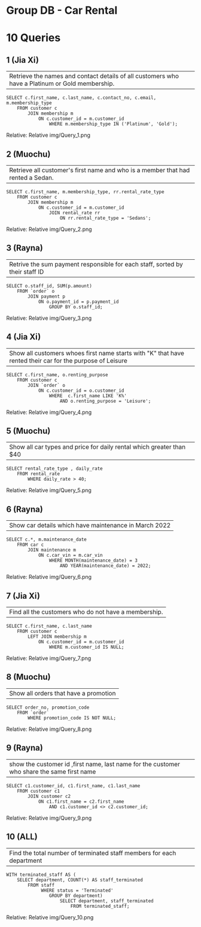 # Group DB - Car Rental
# 10 Queries

## 1 (Jia Xi)
|   |
|--|
|Retrieve the names and contact details of all customers who have a Platinum or Gold membership.|
    SELECT c.first_name, c.last_name, c.contact_no, c.email, m.membership_type
        FROM customer c
            JOIN membership m 
                ON c.customer_id = m.customer_id
                    WHERE m.membership_type IN ('Platinum', 'Gold');

Relative: 
Relative img/Query_1.png

## 2 (Muochu)
|   |
|--|
|Retrieve all customer's first name and who is a member that had rented a Sedan.|
    SELECT c.first_name, m.membership_type, rr.rental_rate_type
        FROM customer c
            JOIN membership m 
                ON c.customer_id = m.customer_id
                    JOIN rental_rate rr 
                        ON rr.rental_rate_type = 'Sedans';

Relative: 
Relative img/Query_2.png

## 3 (Rayna)
|   |
|--|
|Retrive the sum payment responsible for each staff, sorted by their staff ID|
    SELECT o.staff_id, SUM(p.amount) 
        FROM `order` o
            JOIN payment p
                ON o.payment_id = p.payment_id
                    GROUP BY o.staff_id;

Relative: 
Relative img/Query_3.png

## 4 (Jia Xi)
|   |
|--|
|Show all customers whoes first name starts with "K" that have rented their car for the purpose of Leisure|
    SELECT c.first_name, o.renting_purpose
        FROM customer c 
            JOIN `order` o 
                ON c.customer_id = o.customer_id
                    WHERE  c.first_name LIKE 'K%'
                        AND o.renting_purpose = 'Leisure';

Relative: 
Relative img/Query_4.png

## 5 (Muochu)
|   |
|--|
|Show all car types and price for daily rental which greater than $40|
    SELECT rental_rate_type , daily_rate
        FROM rental_rate
            WHERE daily_rate > 40;

Relative: 
Relative img/Query_5.png

## 6 (Rayna)
|   |
|--|
|Show car details which have maintenance in March 2022|
    SELECT c.*, m.maintenance_date
        FROM car c 
            JOIN maintenance m
	            ON c.car_vin = m.car_vin
                    WHERE MONTH(maintenance_date) = 3 
                        AND YEAR(maintenance_date) = 2022;

Relative: 
Relative img/Query_6.png

## 7 (Jia Xi)
|   |
|--|
|Find all the customers who do not have a membership.|
    SELECT c.first_name, c.last_name
        FROM customer c
            LEFT JOIN membership m 
                ON c.customer_id = m.customer_id
                    WHERE m.customer_id IS NULL;

Relative: 
Relative img/Query_7.png

## 8 (Muochu)
|   |
|--|
|Show all orders that have a promotion|
    SELECT order_no, promotion_code
        FROM `order`
            WHERE promotion_code IS NOT NULL;

Relative: 
Relative img/Query_8.png

## 9 (Rayna)
|   |
|--|
|show the customer id ,first name, last name for the customer who share the same first name|
    SELECT c1.customer_id, c1.first_name, c1.last_name
        FROM customer c1
            JOIN customer c2 
                ON c1.first_name = c2.first_name 
                    AND c1.customer_id <> c2.customer_id;

Relative: 
Relative img/Query_9.png

## 10 (ALL)
|   |
|--|
|Find the total number of terminated staff members for each department|
    WITH terminated_staff AS (
        SELECT department, COUNT(*) AS staff_terminated 
            FROM staff 
                 WHERE status = 'Terminated' 
                    GROUP BY department)
                        SELECT department, staff_terminated 
                            FROM terminated_staff;

Relative: 
Relative img/Query_10.png